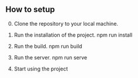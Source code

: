 ## How to setup
0. Clone the repository to your local machine.
1. Run the installation of the project.
npm run install

2. Run the build.
npm run build

3. Run the server.
npm run serve

4. Start using the project

